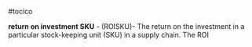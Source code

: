 #tocico

<b>return on investment SKU</b> - (ROISKU)- The return on the investment in a particular stock-keeping unit (SKU) in a supply chain.  The ROI



